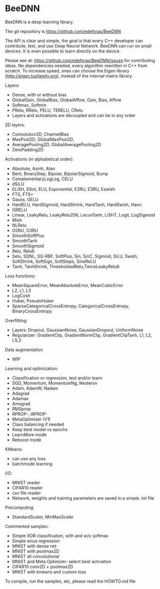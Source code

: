 # BeeDNN

BeeDNN is a deep learning library.

The git repository is https://github.com/edeforas/BeeDNN

The API is clear and simple, the goal is that every C++ developer can contribute, test, and use Deep Neural Network.
BeeDNN can run on small devices. It is even possible to learn directly on the device.

Please see at: https://github.com/edeforas/BeeDNN/issues for contributing ideas.
No dependencies needed, every algorithm rewritten in C++ from scratch.
To increase speed, ones can choose the Eigen library (http://eigen.tuxfamily.org), instead of the internal matrix library.

Layers:
- Dense, with or without bias
- GlobalGain, GlobalBias, GlobalAffine, Gain, Bias, Affine
- Softmax, Softmin
- PRelu, RRelu, PELU, TERELU, CRelu
- Layers and activations are decoupled and can be in any order

2D layers:
- Convolution2D, ChannelBias
- MaxPool2D, GlobalMaxPool2D, 
- AveragePooling2D, GlobalAveragePooling2D
- ZeroPadding2D

Activations (in alphabetical order):
- Absolute, Asinh, Atan
- Bent, BinaryStep, Bipolar, BipolarSigmoid, Bump
- ComplementaryLogLog, CELU
- dSiLU
- ELiSH, Elliot, ELU, Exponential, E2RU, E3RU, Eswish
- FTS, FTS+
- Gauss, GELU
- HardELU, HardSigmoid, HardShrink, HardTanh, HardSwish, Hann
- ISRELU
- Linear, LeakyRelu, LeakyRelu256, LecunTanh, LiSHT, Logit, LogSigmoid
- Mish
- NLRelu
- O2RU, O3RU
- SmoothSoftPlus
- SmoothTanh
- SmoothSigmoid
- Relu, Relu6
- Selu, SQNL, SQ-RBF, SoftPlus, Sin, SinC, Sigmoid, SiLU, Swish, SoftShrink, SoftSign, SoftSteps, SineReLU
- Tanh, TanhShrink, ThresholdedRelu,TwiceLeakyRelu6

Loss functions: 
- MeanSquareError, MeanAbsoluteError, MeanCubicError
- L2, L1, L3
- LogCosh
- Huber, PseudoHuber
- SparseCategoricalCrossEntropy, CategoricalCrossEntropy, BinaryCrossEntropy

Overfitting:
- Layers: Dropout, GaussianNoise, GaussianDropout, UniformNoise
- Regularizer: GradientClip, GradientNormClip, GradientClipTanh, L1, L2, L1L2

Data augmentation
- WIP

Learning and optimization:
- Classification or regression, test and/or learn
- SGD, Momentum, MomentumNg, Nesterov
- Adam, AdamW, Nadam
- Adagrad
- Adamax
- Amsgrad
- RMSprop
- RPROP-, iRPROP-
- MetaOptimizer (V1)
- Class balancing if needed
- Keep best model vs epochs
- LearnMore mode 
- Reboost mode

KMeans:
- can use any loss
- batchmode learning

I/O:
- MNIST reader
- CIFAR10 reader
- csv file reader
- Network, weights and training parameters are saved in a simple .txt file

Precomputing:
- StandardScaler, MinMaxScaler
	
Commented samples:
- Simple XOR classification, with and w/o softmax
- Simple sinus regression
- MNIST with dense net
- MNIST with poolmax2D
- MNIST all convolutional
- MNIST and Meta Optimizer: select best activation
- CIFAR10 conv2D + poolmax2D
- MNIST with kmeans and custom loss

To compile, run the samples, etc, please read the HOWTO.md file